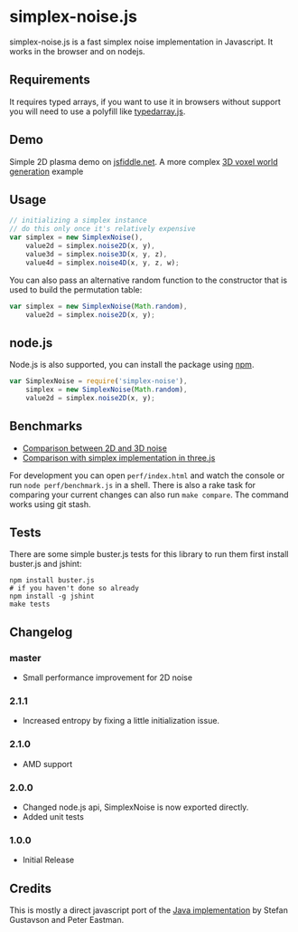 # simplex-noise.js

simplex-noise.js is a fast simplex noise implementation in Javascript. It works in the browser and on nodejs.

## Requirements

It requires typed arrays, if you want to use it in browsers without support
you will need to use a polyfill like [typedarray.js](http://www.calormen.com/polyfill/typedarray.js).

## Demo
Simple 2D plasma demo on [jsfiddle.net](http://jsfiddle.net/9f8fV/).
A more complex [3D voxel world generation](http://29a.ch/sandbox/2012/voxelworld/) example

## Usage

```javascript
// initializing a simplex instance
// do this only once it's relatively expensive
var simplex = new SimplexNoise(),
    value2d = simplex.noise2D(x, y),
    value3d = simplex.noise3D(x, y, z),
    value4d = simplex.noise4D(x, y, z, w);
```

You can also pass an alternative random function to the constructor that is
used to build the permutation table:

```javascript
var simplex = new SimplexNoise(Math.random),
    value2d = simplex.noise2D(x, y);
```

## node.js

Node.js is also supported, you can install the package using [npm](https://npmjs.org/package/simplex-noise).

```javascript
var SimplexNoise = require('simplex-noise'),
    simplex = new SimplexNoise(Math.random),
    value2d = simplex.noise2D(x, y);
```

## Benchmarks

- [Comparison between 2D and 3D noise](http://jsperf.com/simplex-noise/2)
- [Comparison with simplex implementation in three.js](http://jsperf.com/simplex-noise-comparison)

For development you can open `perf/index.html` and watch the console or run `node perf/benchmark.js` in a shell.
There is also a rake task for comparing your current changes can also run `make compare`.
The command works using git stash.

## Tests

There are some simple buster.js tests for this library to run them first install buster.js and jshint:
```shell
npm install buster.js
# if you haven't done so already
npm install -g jshint
make tests
```

## Changelog

### master
- Small performance improvement for 2D noise

### 2.1.1
- Increased entropy by fixing a little initialization issue.

### 2.1.0
- AMD support

### 2.0.0
- Changed node.js api, SimplexNoise is now exported directly.
- Added unit tests

### 1.0.0
- Initial Release

## Credits

This is mostly a direct javascript port of the [Java implementation](http://webstaff.itn.liu.se/~stegu/simplexnoise/SimplexNoise.java)
by Stefan Gustavson and Peter Eastman.
